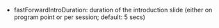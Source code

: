 * fastForwardIntroDuration: duration of the introduction slide (either on program point or per session; default: 5 secs)
